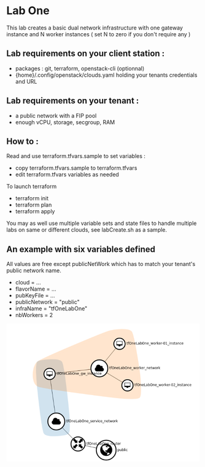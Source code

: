 # Lab One
This lab creates a basic dual network infrastructure with one gateway instance and N worker instances ( set N to zero if you don't require any )

## Lab requirements on your client station :
 - packages : git, terraform, openstack-cli (optionnal)
 - {home}/.config/openstack/clouds.yaml holding your tenants credentials and URL

## Lab requirements on your tenant :
 - a public network with a FIP pool
 - enough vCPU, storage, secgroup, RAM

## How to :
Read and use terraform.tfvars.sample to set variables :
 - copy terraform.tfvars.sample to terraform.tfvars
 - edit terraform.tfvars variables as needed

To launch terraform
 - terraform init
 - terraform plan
 - terraform apply

 You may as well use multiple variable sets and state files to handle multiple labs on same or different clouds, see labCreate.sh as a sample.

## An example with six variables defined
All values are free except publicNetWork which has to match your tenant's public network name.

  - cloud = ...
  - flavorName = ...
  - pubKeyFile = ...
  - publicNetwork = "public"
  - infraName = "tfOneLabOne"
  - nbWorkers = 2

![labOne-sample](labOne-sample.png)
